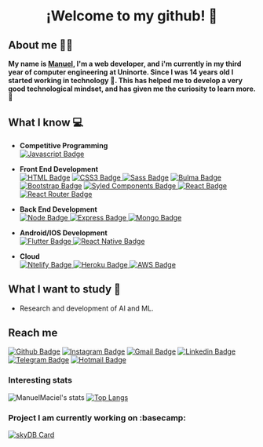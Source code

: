 
<p align="center">
 <h1 align="center">¡Welcome to my github! 👋</h1>
</p>

## About me :man_technologist:
**My name is [Manuel](https://manuelmaciel.vercel.app), I'm a web developer, and i'm currently in my third year of computer engineering at Uninorte. Since I was 14 years old I started working in technology 🚀. This has helped me to develop a very good technological mindset, and has given me the curiosity to learn more. 🌠**

## What I know :computer:
- **Competitive Programming**
	<br/> [![Javascript Badge](https://img.shields.io/badge/JavaScript-F7DF1E?style=for-the-badge&logo=javascript&logoColor=black)](https://github.com/ManuelMaciel)
- **Front End Development**
	<br/> [![HTML Badge](https://img.shields.io/badge/HTML-orange?style=for-the-badge&logo=html5&logoColor=white)](https://github.com/ManuelMaciel)
[![CSS3 Badge](https://img.shields.io/badge/CSS3-1572B6?style=for-the-badge&logo=css3&logoColor=white)
![Sass Badge](https://img.shields.io/badge/Sass-CC6699?style=for-the-badge&logo=sass&logoColor=white)](https://github.com/ManuelMaciel)
[![Bulma Badge](https://img.shields.io/badge/Bulma-48c78e?style=for-the-badge&logo=bulma&logoColor=white)
![Bootstrap Badge](https://img.shields.io/badge/Bootstrap-563D7C?style=for-the-badge&logo=bootstrap&logoColor=white)](https://github.com/ManuelMaciel)
[![Syled Components Badge](https://img.shields.io/badge/styled--components-DB7093?style=for-the-badge&logo=styled-components&logoColor=white)
](https://github.com/ManuelMaciel)[![React Badge](https://img.shields.io/badge/React-20232A?style=for-the-badge&logo=react&logoColor=61DAFB)
](https://github.com/ManuelMaciel)[![React Router Badge](https://img.shields.io/badge/React_Router-CA4245?style=for-the-badge&logo=react-router&logoColor=white)
](https://github.com/ManuelMaciel)
- **Back End Development**
	<br />[![Node Badge](https://img.shields.io/badge/Node.js-43853D?style=for-the-badge&logo=node.js&logoColor=white)
](https://github.com/ManuelMaciel)[![Express Badge](https://img.shields.io/badge/Express.js-404D59?style=for-the-badge&logo=express&logoColor=white)
](https://github.com/ManuelMaciel)[![Mongo Badge](https://img.shields.io/badge/MongoDB-4EA94B?style=for-the-badge&logo=mongodb&logoColor=white)
](https://github.com/ManuelMaciel)
	
- **Android/IOS Development**
 	<br />[![Flutter Badge](https://img.shields.io/badge/Flutter-02569B?style=for-the-badge&logo=flutter&logoColor=white)
](https://github.com/ManuelMaciel)[![React Native Badge](https://img.shields.io/badge/React_Native-20232A?style=for-the-badge&logo=react&logoColor=61DAFB)
](https://github.com/ManuelMaciel)

- **Cloud**
 	<br />[![Ntelify Badge](https://img.shields.io/badge/Netlify-00C7B7?style=for-the-badge&logo=netlify&logoColor=white)
](https://github.com/ManuelMaciel)[![Heroku Badge](https://img.shields.io/badge/Heroku-430098?style=for-the-badge&logo=heroku&logoColor=white)
](https://github.com/ManuelMaciel)[![AWS Badge](https://img.shields.io/badge/Amazon_AWS-EADB34?style=for-the-badge&logo=amazon-aws&logoColor=black)
](https://github.com/ManuelMaciel)
	
## What I want to study 🤔
- Research and development of AI and ML.

## Reach me 
[![Github Badge](https://img.shields.io/badge/-Github-4D2182?style=for-the-badge&logo=Github&logoColor=white&link=https://github.com/ManuelMaciel)](https://github.com/ManuelMaciel)
[![Instagram Badge](https://img.shields.io/badge/-Instagram-4D2182?style=for-the-badge&logo=instagram&logoColor=white&link=https://www.instagram.com/m_maciel7/)](https://www.instagram.com/m_maciel7/)
[![Gmail Badge](https://img.shields.io/badge/-Gmail-4D2182?style=for-the-badge&logo=gmail&logoColor=white)](mailto:manuelmaciel7001@gmail.com)
[![Linkedin Badge](https://img.shields.io/badge/-LinkedIn-4D2182?style=for-the-badge&logo=Linkedin&logoColor=white&link=https://www.linkedin.com/in/manuelmaciel7/)](https://www.linkedin.com/in/manuelmaciel7/)
[![Telegram Badge](https://img.shields.io/badge/-Telegram-4D2182?style=for-the-badge&labelColor=4D2182&logo=telegram&logoColor=white&link=https://t.me/ManuelMaci)](https://t.me/ManuelMaci)
[![Hotmail Badge](https://img.shields.io/badge/-Hotmail-4D2182?style=for-the-badge&logo=microsoft-outlook&logoColor=white&link=mailto:manuelmaciel7001@hotmail.com)](mailto:manuelmaciel7001@hotmail.com)


### Interesting stats

![ManuelMaciel's stats](https://github-readme-stats.vercel.app/api?username=ManuelMaciel&title_color=ffffff&text_color=ec008c&bg_color=DEG,61045F,431D72&icon_color=DB1A9E&show_icons=true&hide_border=true&hide=issues)
[![Top Langs](https://github-readme-stats.vercel.app/api/top-langs/?username=ManuelMaciel&layout=compact&bg_color=DEG,61045F,431D72&title_color=ffffff&text_color=ffffff&hide_border=true)](https://github.com/ManuelMaciel)

### Project I am currently working on :basecamp:

[![skyDB Card](https://github-readme-stats.vercel.app/api/pin/?username=ManuelMaciel&repo=skyDB-back&bg_color=DEG,61045F,431D72&title_color=ffffff&text_color=ffffff&icon_color=DB1A9E&hide_border=true)](https://github.com/ManuelMaciel/skyDB)

